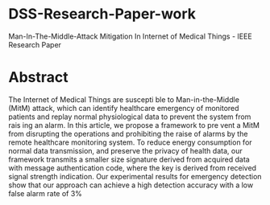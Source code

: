 # DSS-Research-Paper-work
Man-In-The-Middle-Attack Mitigation In Internet of Medical Things - IEEE Research Paper

# Abstract
The Internet of Medical Things are suscepti
ble to Man-in-the-Middle (MitM) attack, which can identify
 healthcare emergency of monitored patients and replay
 normal physiological data to prevent the system from rais
ing an alarm. In this article, we propose a framework to pre
vent a MitM from disrupting the operations and prohibiting
 the raise of alarms by the remote healthcare monitoring
 system. To reduce energy consumption for normal data
 transmission, and preserve the privacy of health data, our
 framework transmits a smaller size signature derived from
 acquired data with message authentication code, where the
 key is derived from received signal strength indication. Our
 experimental results for emergency detection show that our
 approach can achieve a high detection accuracy with a low
 false alarm rate of 3%
